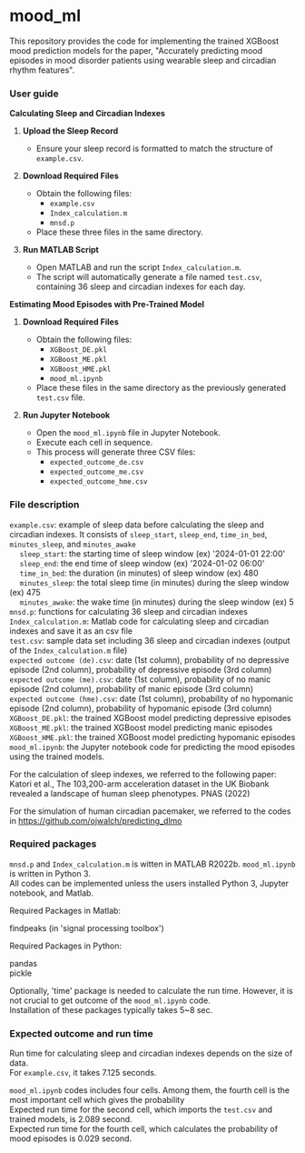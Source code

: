 # mood_ml

This repository provides the code for implementing the trained XGBoost mood prediction models for the paper, "Accurately predicting mood episodes in mood disorder patients using wearable sleep and circadian rhythm features".

### User guide
**Calculating Sleep and Circadian Indexes**

1. **Upload the Sleep Record**
   - Ensure your sleep record is formatted to match the structure of `example.csv`.

2. **Download Required Files**
   - Obtain the following files:
     - `example.csv`
     - `Index_calculation.m`
     - `mnsd.p`
   - Place these three files in the same directory.

3. **Run MATLAB Script**
   - Open MATLAB and run the script `Index_calculation.m`.
   - The script will automatically generate a file named `test.csv`, containing 36 sleep and circadian indexes for each day.

**Estimating Mood Episodes with Pre-Trained Model**

1. **Download Required Files**
   - Obtain the following files:
     - `XGBoost_DE.pkl`
     - `XGBoost_ME.pkl`
     - `XGBoost_HME.pkl`
     - `mood_ml.ipynb`
   - Place these files in the same directory as the previously generated `test.csv` file.

2. **Run Jupyter Notebook**
   - Open the `mood_ml.ipynb` file in Jupyter Notebook.
   - Execute each cell in sequence.
   - This process will generate three CSV files:
     - `expected_outcome_de.csv`
     - `expected_outcome_me.csv`
     - `expected_outcome_hme.csv`


### File description

`example.csv`: example of sleep data before calculating the sleep and circadian indexes. It consists of `sleep_start`, `sleep_end`, `time_in_bed`, `minutes_sleep`, and `minutes_awake`   
&emsp; `sleep_start`: the starting time of sleep window (ex) '2024-01-01 22:00'  
&emsp; `sleep_end`: the end time of sleep window (ex) '2024-01-02 06:00'  
&emsp; `time_in_bed`: the duration (in minutes) of sleep window (ex) 480  
&emsp; `minutes_sleep`: the total sleep time (in minutes) during the sleep window (ex) 475  
&emsp; `minutes_awake`: the wake time (in minutes) during the sleep window (ex) 5  
`mnsd.p`: functions for calculating 36 sleep and circadian indexes  
`Index_calculation.m`: Matlab code for calculating sleep and circadian indexes and save it as an csv file  
`test.csv`: sample data set including 36 sleep and circadian indexes (output of the `Index_calculation.m` file)  
`expected outcome (de).csv`: date (1st column), probability of no depressive episode (2nd column), probability of depressive episode (3rd column)  
`expected outcome (me).csv`: date (1st column), probability of no manic episode (2nd column), probability of manic episode (3rd column)  
`expected outcome (hme).csv`: date (1st column), probability of no hypomanic episode (2nd column), probability of hypomanic episode (3rd column)  
`XGBoost_DE.pkl`: the trained XGBoost model predicting depressive episodes  
`XGBoost_ME.pkl`: the trained XGBoost model predicting manic episodes  
`XGBoost_HME.pkl`: the trained XGBoost model predicting hypomanic episodes  
`mood_ml.ipynb`: the Jupyter notebook code for predicting the mood episodes using the trained models.  

For the calculation of sleep indexes, we referred to the following paper:  
Katori et al., The 103,200-arm acceleration dataset in the UK Biobank revealed a landscape of human sleep phenotypes. PNAS (2022)

For the simulation of human circadian pacemaker, we referred to the codes in https://github.com/ojwalch/predicting_dlmo

### Required packages

`mnsd.p` and `Index_calculation.m` is witten in MATLAB R2022b.
`mood_ml.ipynb` is written in Python 3.  
All codes can be implemented unless the users installed Python 3, Jupyter notebook, and Matlab.  
  
Required Packages in Matlab:  

  findpeaks (in 'signal processing toolbox')
  
Required Packages in Python:  

  pandas  
  pickle

Optionally, 'time' package is needed to calculate the run time. However, it is not crucial to get outcome of the `mood_ml.ipynb` code.  
Installation of these packages typically takes 5~8 sec. 

### Expected outcome and run time

Run time for calculating sleep and circadian indexes depends on the size of data.  
For `example.csv`, it takes 7.125 seconds.

`mood_ml.ipynb` codes includes four cells. Among them, the fourth cell is the most important cell which gives the probability  
Expected run time for the second cell, which imports the `test.csv` and trained models, is 2.089 second.  
Expected run time for the fourth cell, which calculates the probability of mood episodes is 0.029 second.  
